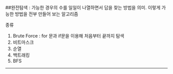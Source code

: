 ##완전탐색 :
가능한 경우의 수를 일일이 나열하면서 답을 찾는 방법을 의미. 이렇게 가능한 방법을 전부 만들어 보는 알고리즘

종류
1. Brute Force : for 문과 if문을 이용해 처음부터 끝까지 탐색
2. 비트마스크
3. 순열 
4. 백트래킹
5. BFS

---
